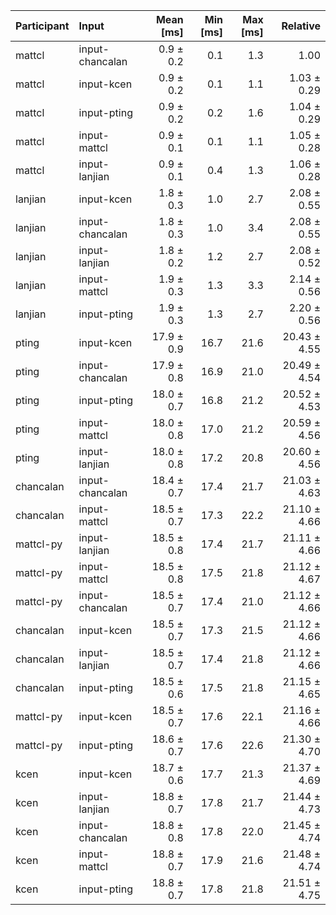| Participant | Input | Mean [ms] | Min [ms] | Max [ms] | Relative |
|:---|:---|---:|---:|---:|---:|
| mattcl | input-chancalan | 0.9 ± 0.2 | 0.1 | 1.3 | 1.00 |
| mattcl | input-kcen | 0.9 ± 0.2 | 0.1 | 1.1 | 1.03 ± 0.29 |
| mattcl | input-pting | 0.9 ± 0.2 | 0.2 | 1.6 | 1.04 ± 0.29 |
| mattcl | input-mattcl | 0.9 ± 0.1 | 0.1 | 1.1 | 1.05 ± 0.28 |
| mattcl | input-lanjian | 0.9 ± 0.1 | 0.4 | 1.3 | 1.06 ± 0.28 |
| lanjian | input-kcen | 1.8 ± 0.3 | 1.0 | 2.7 | 2.08 ± 0.55 |
| lanjian | input-chancalan | 1.8 ± 0.3 | 1.0 | 3.4 | 2.08 ± 0.55 |
| lanjian | input-lanjian | 1.8 ± 0.2 | 1.2 | 2.7 | 2.08 ± 0.52 |
| lanjian | input-mattcl | 1.9 ± 0.3 | 1.3 | 3.3 | 2.14 ± 0.56 |
| lanjian | input-pting | 1.9 ± 0.3 | 1.3 | 2.7 | 2.20 ± 0.56 |
| pting | input-kcen | 17.9 ± 0.9 | 16.7 | 21.6 | 20.43 ± 4.55 |
| pting | input-chancalan | 17.9 ± 0.8 | 16.9 | 21.0 | 20.49 ± 4.54 |
| pting | input-pting | 18.0 ± 0.7 | 16.8 | 21.2 | 20.52 ± 4.53 |
| pting | input-mattcl | 18.0 ± 0.8 | 17.0 | 21.2 | 20.59 ± 4.56 |
| pting | input-lanjian | 18.0 ± 0.8 | 17.2 | 20.8 | 20.60 ± 4.56 |
| chancalan | input-chancalan | 18.4 ± 0.7 | 17.4 | 21.7 | 21.03 ± 4.63 |
| chancalan | input-mattcl | 18.5 ± 0.7 | 17.3 | 22.2 | 21.10 ± 4.66 |
| mattcl-py | input-lanjian | 18.5 ± 0.8 | 17.4 | 21.7 | 21.11 ± 4.66 |
| mattcl-py | input-mattcl | 18.5 ± 0.8 | 17.5 | 21.8 | 21.12 ± 4.67 |
| mattcl-py | input-chancalan | 18.5 ± 0.7 | 17.4 | 21.0 | 21.12 ± 4.66 |
| chancalan | input-kcen | 18.5 ± 0.7 | 17.3 | 21.5 | 21.12 ± 4.66 |
| chancalan | input-lanjian | 18.5 ± 0.7 | 17.4 | 21.8 | 21.12 ± 4.66 |
| chancalan | input-pting | 18.5 ± 0.6 | 17.5 | 21.8 | 21.15 ± 4.65 |
| mattcl-py | input-kcen | 18.5 ± 0.7 | 17.6 | 22.1 | 21.16 ± 4.66 |
| mattcl-py | input-pting | 18.6 ± 0.7 | 17.6 | 22.6 | 21.30 ± 4.70 |
| kcen | input-kcen | 18.7 ± 0.6 | 17.7 | 21.3 | 21.37 ± 4.69 |
| kcen | input-lanjian | 18.8 ± 0.7 | 17.8 | 21.7 | 21.44 ± 4.73 |
| kcen | input-chancalan | 18.8 ± 0.8 | 17.8 | 22.0 | 21.45 ± 4.74 |
| kcen | input-mattcl | 18.8 ± 0.7 | 17.9 | 21.6 | 21.48 ± 4.74 |
| kcen | input-pting | 18.8 ± 0.7 | 17.8 | 21.8 | 21.51 ± 4.75 |
